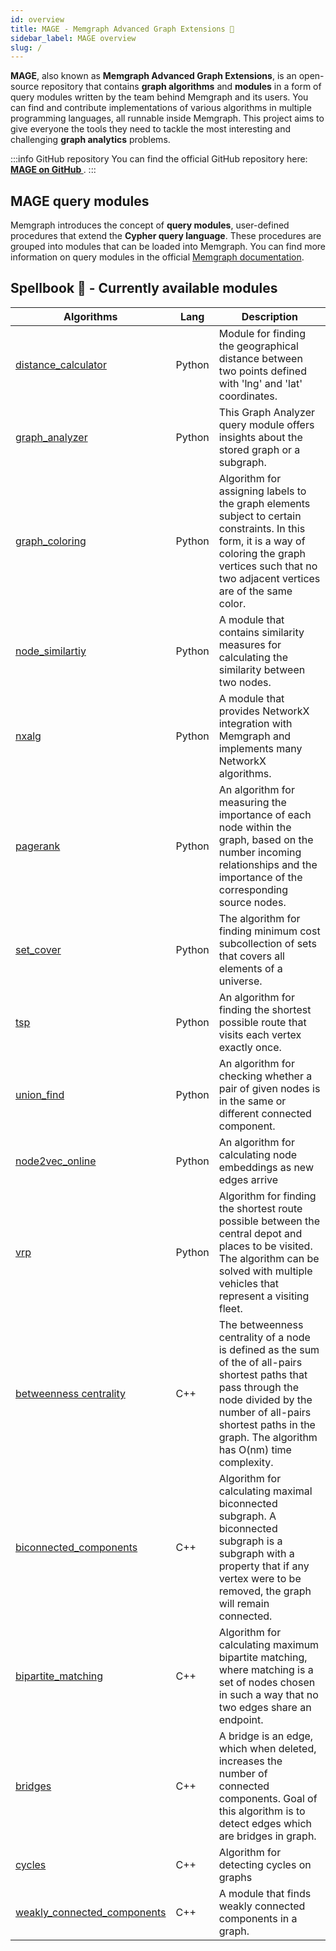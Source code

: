 ```yaml
---
id: overview
title: MAGE - Memgraph Advanced Graph Extensions 🔮
sidebar_label: MAGE overview
slug: /
---
```


**MAGE**, also known as **Memgraph Advanced Graph Extensions**, is an
open-source repository that contains **graph algorithms** and **modules** in a form of query modules
written by the team behind Memgraph and its users. You can find and contribute implementations
of various algorithms in multiple programming languages, all runnable inside
Memgraph. This project aims to give everyone the tools they need to tackle the
most interesting and challenging **graph analytics** problems.

:::info GitHub repository
You can find the official GitHub repository here: **[MAGE on GitHub
](https://github.com/memgraph/mage)**.
:::

## MAGE query modules

Memgraph introduces the concept of **query modules**, user-defined procedures
that extend the **Cypher query language**. These procedures are grouped into
modules that can be loaded into Memgraph. You can find more information on query
modules in the official [Memgraph
documentation](https://docs.memgraph.com/memgraph/database-functionalities/query-modules/built-in-query-modules).

## Spellbook 📖 - Currently available modules

| Algorithms | Lang | Description |
| ---------- | ---- | ----------- |
| [distance_calculator](/mage/query-modules/python/distance-calculator)              | Python | Module for finding the geographical distance between two points defined with 'lng' and 'lat' coordinates. |
| [graph_analyzer](/mage/query-modules/python/graph-analyzer)                        | Python | This Graph Analyzer query module offers insights about the stored graph or a subgraph.                 |
| [graph_coloring](/mage/query-modules/python/graph-coloring)                        | Python | Algorithm for assigning labels to the graph elements subject to certain constraints. In this form, it is a way of coloring the graph vertices such that no two adjacent vertices are of the same color.                              |
| [node_similartiy](/mage/query-modules/python/node-similarity)                        | Python | A module that contains similarity measures for calculating the similarity between two nodes.                            |
| [nxalg](/mage/query-modules/python/nxalg)                                          | Python | A module that provides NetworkX integration with Memgraph and implements many NetworkX algorithms.    |
| [pagerank](/mage/query-modules/python/pagerank)                                    | Python | An algorithm for measuring the importance of each node within the graph, based on the number incoming relationships and the importance of the corresponding source nodes.                                                                |
| [set_cover](/mage/query-modules/python/set-cover)                                  | Python | The algorithm for finding minimum cost subcollection of sets that covers all elements of a universe.    |
| [tsp](/mage/query-modules/python/tsp)                                              | Python | An algorithm for finding the shortest possible route that visits each vertex exactly once.         |
| [union_find](/mage/query-modules/python/union-find)                                              | Python | An algorithm for checking whether a pair of given nodes is in the same or different connected component.         |
| [node2vec_online](/mage/query-modules/python/node2vec_online)                      | Python | An algorithm for calculating node embeddings as new edges arrive        |
| [vrp](/mage/query-modules/python/vrp)                                              | Python | Algorithm for finding the shortest route possible between the central depot and places to be visited. The algorithm can be solved with multiple vehicles that represent a visiting fleet.                                           |
| [betweenness centrality](/mage/query-modules/cpp/betweenness-centrality)           | C++    | The betweenness centrality of a node is defined as the sum of the of all-pairs shortest paths that pass through the node divided by the number of all-pairs shortest paths in the graph. The algorithm has O(nm) time complexity. |
| [biconnected_components](/mage/query-modules/cpp/biconnected-components)           | C++    | Algorithm for calculating maximal biconnected subgraph. A biconnected subgraph is a subgraph with a property that if any vertex were to be removed, the graph will remain connected.                                                     |
| [bipartite_matching](/mage/query-modules/cpp/bipartite-matching)                   | C++    | Algorithm for calculating maximum bipartite matching, where matching is a set of nodes chosen in such a way that no two edges share an endpoint.                                                             |
| [bridges](/mage/query-modules/cpp/bridges)                                         | C++    | A bridge is an edge, which when deleted, increases the number of connected components. Goal of this algorithm is to detect edges which are bridges in graph.                                                                |
| [cycles](/mage/query-modules/cpp/cycles)                                           | C++    | Algorithm for detecting cycles on graphs                                                                |
| [weakly_connected_components](/mage/query-modules/cpp/weakly-connected-components) | C++    | A module that finds weakly connected components in a graph.                                      |
